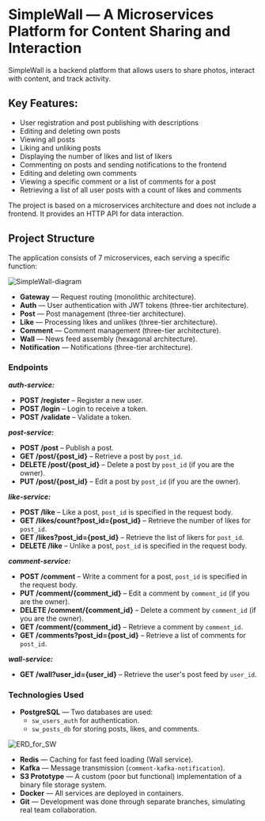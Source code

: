 # SimpleWall — A Microservices Platform for Content Sharing and Interaction

SimpleWall is a backend platform that allows users to share photos, interact with content, and track activity.

## Key Features:
- User registration and post publishing with descriptions
- Editing and deleting own posts
- Viewing all posts
- Liking and unliking posts
- Displaying the number of likes and list of likers
- Commenting on posts and sending notifications to the frontend
- Editing and deleting own comments
- Viewing a specific comment or a list of comments for a post
- Retrieving a list of all user posts with a count of likes and comments

The project is based on a microservices architecture and does not include a frontend. It provides an HTTP API for data interaction.

## Project Structure
The application consists of 7 microservices, each serving a specific function:

![SimpleWall-diagram](https://github.com/user-attachments/assets/6d823b5a-e715-4c29-8136-3ff4d1c79368)

- **Gateway** — Request routing (monolithic architecture).
- **Auth** — User authentication with JWT tokens (three-tier architecture).
- **Post** — Post management (three-tier architecture).
- **Like** — Processing likes and unlikes (three-tier architecture).
- **Comment** — Comment management (three-tier architecture).
- **Wall** — News feed assembly (hexagonal architecture).
- **Notification** — Notifications (three-tier architecture).

### Endpoints

***auth-service:***
- **POST /register** – Register a new user.
- **POST /login** – Login to receive a token.
- **POST /validate** – Validate a token.

***post-service:***
- **POST /post** – Publish a post.
- **GET /post/{post_id}** – Retrieve a post by `post_id`.
- **DELETE /post/{post_id}** – Delete a post by `post_id` (if you are the owner).
- **PUT /post/{post_id}** – Edit a post by `post_id` (if you are the owner).

***like-service:***
- **POST /like** – Like a post, `post_id` is specified in the request body.
- **GET /likes/count?post_id={post_id}** – Retrieve the number of likes for `post_id`.
- **GET /likes?post_id={post_id}** – Retrieve the list of likers for `post_id`.
- **DELETE /like** – Unlike a post, `post_id` is specified in the request body.

***comment-service:***
- **POST /comment** – Write a comment for a post, `post_id` is specified in the request body.
- **PUT /comment/{comment_id}** – Edit a comment by `comment_id` (if you are the owner).
- **DELETE /comment/{comment_id}** – Delete a comment by `comment_id` (if you are the owner).
- **GET /comment/{comment_id}** – Retrieve a comment by `comment_id`.
- **GET /comments?post_id={post_id}** – Retrieve a list of comments for `post_id`.

***wall-service:***
- **GET /wall?user_id={user_id}** – Retrieve the user's post feed by `user_id`.

### Technologies Used
- **PostgreSQL** — Two databases are used:
  - `sw_users_auth` for authentication.
  - `sw_posts_db` for storing posts, likes, and comments.

![ERD_for_SW](https://github.com/user-attachments/assets/1a3a3ade-e438-482f-9f0b-aa546c6fcf43)

- **Redis** — Caching for fast feed loading (Wall service).
- **Kafka** — Message transmission (`comment-kafka-notification`).
- **S3 Prototype** — A custom (poor but functional) implementation of a binary file storage system.
- **Docker** — All services are deployed in containers.
- **Git** — Development was done through separate branches, simulating real team collaboration.
